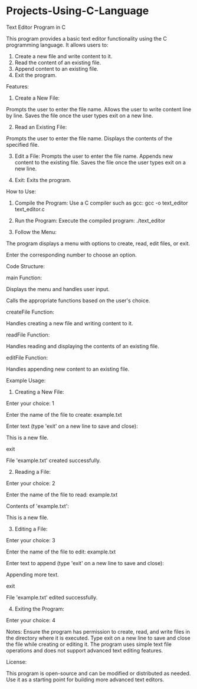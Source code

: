 # Projects-Using-C-Language

Text Editor Program in C

This program provides a basic text editor functionality using the C programming language. 
It allows users to:
1. Create a new file and write content to it.
2. Read the content of an existing file.
3. Append content to an existing file.
4. Exit the program.

Features:
1. Create a New File:

Prompts the user to enter the file name.
Allows the user to write content line by line.
Saves the file once the user types exit on a new line.

2. Read an Existing File:

Prompts the user to enter the file name.
Displays the contents of the specified file.

3. Edit a File:
Prompts the user to enter the file name.
Appends new content to the existing file.
Saves the file once the user types exit on a new line.

4. Exit:
Exits the program.

How to Use:
1. Compile the Program: Use a C compiler such as gcc:
   gcc -o text_editor text_editor.c

2. Run the Program: Execute the compiled program:
   ./text_editor

3. Follow the Menu:

The program displays a menu with options to create, read, edit files, or exit.

Enter the corresponding number to choose an option.

Code Structure:

main Function:

Displays the menu and handles user input.

Calls the appropriate functions based on the user's choice.

createFile Function:

Handles creating a new file and writing content to it.

readFile Function:

Handles reading and displaying the contents of an existing file.

editFile Function:

Handles appending new content to an existing file.

Example Usage:

1. Creating a New File:

Enter your choice: 1

Enter the name of the file to create: example.txt

Enter text (type 'exit' on a new line to save and close):

This is a new file.

exit

File 'example.txt' created successfully.

2. Reading a File:

Enter your choice: 2

Enter the name of the file to read: example.txt

Contents of 'example.txt':

This is a new file.

3. Editing a File:

Enter your choice: 3

Enter the name of the file to edit: example.txt

Enter text to append (type 'exit' on a new line to save and close):

Appending more text.

exit

File 'example.txt' edited successfully.

4. Exiting the Program:

Enter your choice: 4

Notes:
Ensure the program has permission to create, read, and write files in the directory where it is executed.
Type exit on a new line to save and close the file while creating or editing it.
The program uses simple text file operations and does not support advanced text editing features.

License:

This program is open-source and can be modified or distributed as needed. Use it as a starting point for building more advanced text editors.
